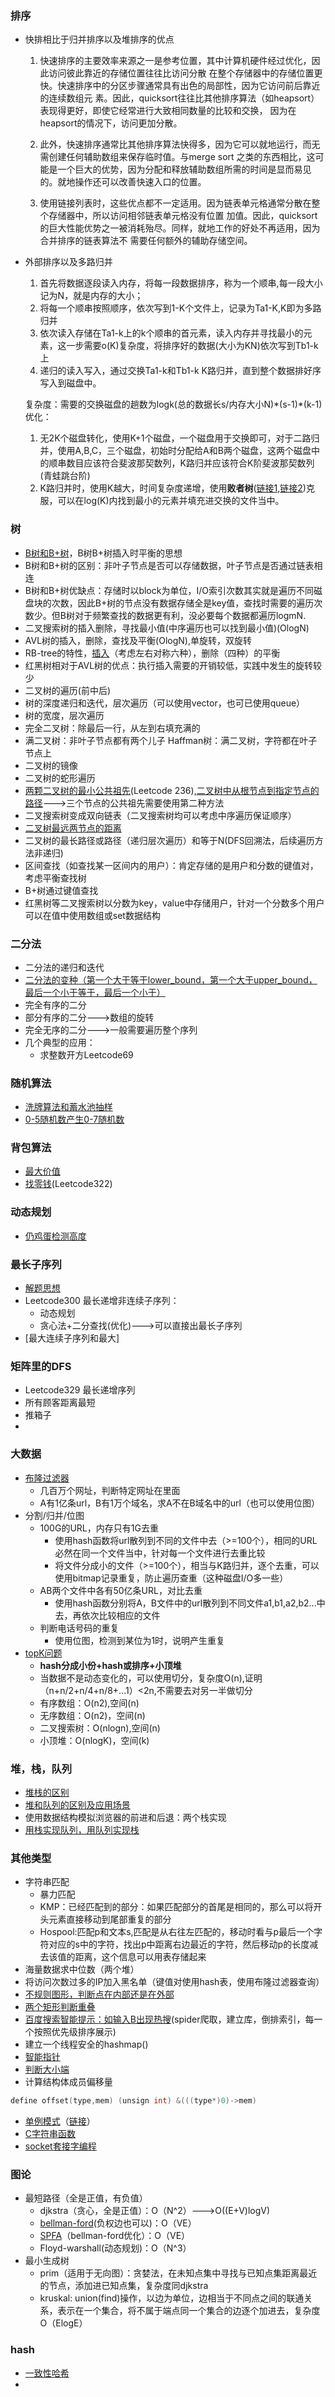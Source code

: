 ### 排序
* 快排相比于归并排序以及堆排序的优点

     1. 快速排序的主要效率来源之一是参考位置，其中计算机硬件经过优化，因此访问彼此靠近的存储位置往往比访问分散
     在整个存储器中的存储位置更快。快速排序中的分区步骤通常具有出色的局部性，因为它访问前后靠近的连续数组元
     素。因此，quicksort往往比其他排序算法（如heapsort）表现得更好，即使它经常进行大致相同数量的比较和交换，
     因为在heapsort的情况下，访问更加分散。

     2. 此外，快速排序通常比其他排序算法快得多，因为它可以就地运行，而无需创建任何辅助数组来保存临时值。与merge sort
     之类的东西相比，这可能是一个巨大的优势，因为分配和释放辅助数组所需的时间是显而易见的。就地操作还可以改善快速入口的位置。

     3. 使用链接列表时，这些优点都不一定适用。因为链表单元格通常分散在整个存储器中，所以访问相邻链表单元格没有位置
     加值。因此，quicksort的巨大性能优势之一被消耗殆尽。同样，就地工作的好处不再适用，因为合并排序的链表算法不
     需要任何额外的辅助存储空间。

* 外部排序以及多路归并

     1. 首先将数据逐段读入内存，将每一段数据排序，称为一个顺串,每一段大小记为N，就是内存的大小；
     2. 将每一个顺串按照顺序，依次写到1-K个文件上，记录为Ta1-K,K即为多路归并
     3. 依次读入存储在Ta1-k上的k个顺串的首元素，读入内存并寻找最小的元素，这一步需要o(K)复杂度，将排序好的数据(大小为KN)依次写到Tb1-k上
     4. 递归的读入写入，通过交换Ta1-k和Tb1-k K路归并，直到整个数据排好序写入到磁盘中。
      
     复杂度：需要的交换磁盘的趟数为logk(总的数据长s/内存大小N)\*(s-1)\*(k-1)
     优化：
     1. 无2K个磁盘转化，使用K+1个磁盘，一个磁盘用于交换即可，对于二路归并，使用A,B,C，三个磁盘，初始时分配给A和B两个磁盘，这两个磁盘中的顺串数目应该符合斐波那契数列，K路归并应该符合K阶斐波那契数列(青蛙跳台阶)
     2. K路归并时，使用K越大，时间复杂度递增，使用**败者树**([链接1](https://blog.csdn.net/u010367506/article/details/23565421),[链接2](https://www.cnblogs.com/johnsblog/p/3943352.html))克服，可以在log(K)内找到最小的元素并填充进交换的文件当中。

### 树
* [B树和B+树](https://blog.csdn.net/v_JULY_v/article/details/6530142)，B树B+树插入时平衡的思想
 * B树和B+树的区别：非叶子节点是否可以存储数据，叶子节点是否通过链表相连
 * B树和B+树优缺点：存储时以block为单位，I/O索引次数其实就是遍历不同磁盘块的次数，因此B+树的节点没有数据存储全是key值，查找时需要的遍历次数少。但B树对于频繁查找的数据更有利，没必要每个数据都遍历logmN.
* 二叉搜索树的插入删除，寻找最小值(中序遍历也可以找到最小值)(OlogN)
* AVL树的插入，删除，查找及平衡(OlogN),单旋转，双旋转
* RB-tree的特性，[插入]()（考虑左右对称六种），删除（四种）的平衡
 * 红黑树相对于AVL树的优点：执行插入需要的开销较低，实践中发生的旋转较少
* 二叉树的遍历(前中后)
* 树的深度递归和迭代，层次遍历（可以使用vector，也可已使用queue）
* 树的宽度，层次遍历
* 完全二叉树：除最后一行，从左到右填充满的
* 满二叉树：非叶子节点都有两个儿子  Haffman树：满二叉树，字符都在叶子节点上
* 二叉树的镜像
* 二叉树的蛇形遍历
* [两颗二叉树的最小公共祖先](https://www.cnblogs.com/neuzk/p/9487301.html)(Leetcode 236),[二叉树中从根节点到指定节点的路径](https://www.cnblogs.com/neuzk/p/9486730.html)--->三个节点的公共祖先需要使用第二种方法
* 二叉搜索树变成双向链表（二叉搜索树均可以考虑中序遍历保证顺序）
* [二叉树最远两节点的距离](http://www.cnblogs.com/miloyip/archive/2010/02/25/1673114.html)
* 二叉树的最长路径或路径（递归层次遍历）和等于N(DFS回溯法，后续遍历方法非递归)
* 区间查找（如查找某一区间内的用户）：肯定存储的是用户和分数的键值对，考虑平衡查找树
 * B+树通过键值查找
 * 红黑树等二叉搜索树以分数为key，value中存储用户，针对一个分数多个用户可以在值中使用数组或set数据结构

### 二分法
* 二分法的递归和迭代
* [二分法的变种（第一个大于等于lower_bound，第一个大于upper_bound，最后一个小于等于，最后一个小于）](https://www.cnblogs.com/wsw-seu/p/7681740.html)
* 完全有序的二分
* 部分有序的二分--->数组的旋转
* 完全无序的二分--->一般需要遍历整个序列
* 几个典型的应用：
  * 求整数开方Leetcode69
### 随机算法
* [洗牌算法和蓄水池抽样](https://blog.csdn.net/qq_26399665/article/details/79831490)
* [0-5随机数产生0-7随机数](https://blog.csdn.net/a763470525/article/details/82015006)

### 背包算法
* [最大价值](https://blog.csdn.net/yoer77/article/details/70943462)
* [找零钱](https://github.com/PJdacainiao/Interview-Summary/blob/master/Summary/%E7%AE%97%E6%B3%95%E7%B4%A2%E5%BC%95.md#%E7%A1%AC%E5%B8%81%E6%89%BE%E9%9B%B6)(Leetcode322)

### 动态规划
* [仍鸡蛋检测高度](https://blog.csdn.net/k346k346/article/details/52638088)
### 最长子序列
* [解题思想](https://github.com/PJdacainiao/Interview-Summary/blob/master/Summary/%E7%AE%97%E6%B3%95%E7%B4%A2%E5%BC%95.md#%E6%9C%80%E9%95%BF%E5%AD%90%E5%BA%8F%E5%88%97)
* Leetcode300 最长递增非连续子序列：
  * 动态规划
  * 贪心法+二分查找(优化)--->可以直接出最长子序列
* [最大连续子序列和最大]
### 矩阵里的DFS
* Leetcode329 最长递增序列
* 所有顾客距离最短
* 推箱子
* 
### 大数据
* [布隆过滤器](https://blog.csdn.net/xinzhongtianxia/article/details/81294922)
  * 几百万个网址，判断特定网址在里面
  * A有1亿条url，B有1万个域名，求A不在B域名中的url（也可以使用位图）
* 分割/归并/位图
  * 100G的URL，内存只有1G去重
    * 使用hash函数将url散列到不同的文件中去（>=100个），相同的URL必然在同一个文件当中，针对每一个文件进行去重比较
    * 将文件分成小的文件（>=100个），相当与K路归并，逐个去重，可以使用bitmap记录重复，防止遍历查重（这种磁盘I/O多一些）
  * AB两个文件中各有50亿条URL，对比去重
    * 使用hash函数分别将A，B文件中的url散列到不同文件a1,b1,a2,b2...中去，再依次比较相应的文件
  * 判断电话号码的重复
    * 使用位图，检测到某位为1时，说明产生重复
* [topK问题](https://www.jianshu.com/p/3a25de3d0357)
  * **hash分成小份+hash或排序+小顶堆**
  * 当数据不是动态变化的，可以使用切分，复杂度O(n),证明（n+n/2+n/4+n/8+...1）<2n,不需要去对另一半做切分
  * 有序数组：O(n2),空间(n)
  * 无序数组：O(n2)，空间(n)
  * 二叉搜索树：O(nlogn),空间(n)
  * 小顶堆：O(nlogK)，空间(k)
### 堆，栈，队列
  * [堆栈的区别](https://www.cnblogs.com/yechanglv/p/6941993.html)
  * [堆和队列的区别及应用场景]()
  * 使用数据结构模拟浏览器的前进和后退：两个栈实现
  * [用栈实现队列，用队列实现栈](https://www.cnblogs.com/tracyhan/p/5490775.html)
### 其他类型
  * 字符串匹配
    * 暴力匹配
    * KMP：已经匹配到的部分：如果匹配部分的首尾是相同的，那么可以将开头元素直接移动到尾部重复的部分
    * Hospool:匹配p和文本s,匹配是从右往左匹配的，移动时看与p最后一个字符对应的s中的字符，找出p中距离右边最近的字符，然后移动p的长度减去该值的距离，这个信息可以用表存储起来
  * 海量数据求中位数（两个堆）
  * 将访问次数过多的IP加入黑名单（键值对使用hash表，使用布隆过滤器查询）
  * [不规则图形，判断点在内部还是在外部](https://blog.csdn.net/qq_27161673/article/details/52973866)
  * [两个矩形判断重叠](ttps://blog.csdn.net/qianchenglenger/article/details/50484053)
  * [百度搜索智能提示：如输入B出现热搜](https://blog.csdn.net/qizhiqq/article/details/71747791)(spider爬取，建立库，倒排索引，每一个按照优先级排序展示)
  * 建立一个线程安全的hashmap()
  * [智能指针](https://github.com/PJdacainiao/Interview-Summary/blob/master/Summary/%E7%AE%97%E6%B3%95%E7%B4%A2%E5%BC%95.md#%E6%99%BA%E8%83%BD%E6%8C%87%E9%92%88)
  * [判断大小端](https://github.com/PJdacainiao/Interview-Summary/blob/master/Summary/%E7%AE%97%E6%B3%95%E7%B4%A2%E5%BC%95.md#4%E5%88%A4%E6%96%AD%E5%A4%A7%E5%B0%8F%E7%AB%AF)
  * 计算结构体成员偏移量
  ```c++
  define offset(type,mem) (unsign int) &(((type*)0)->mem)
  ```
  * [单例模式](https://blog.csdn.net/cjbct/article/details/79266057)（[链接](https://github.com/PJdacainiao/Interview-Summary/blob/master/Summary/%E7%AE%97%E6%B3%95%E7%B4%A2%E5%BC%95.md#%E5%8D%95%E4%BE%8B%E6%A8%A1%E5%BC%8F)）
  * [C字符串函数](https://github.com/PJdacainiao/Interview-Summary/blob/master/Summary/%E7%AE%97%E6%B3%95%E7%B4%A2%E5%BC%95.md#c%E5%AD%97%E7%AC%A6%E4%B8%B2%E5%87%BD%E6%95%B0)
  * [socket套接字编程]()
  
### 图论
* 最短路径（全是正值，有负值）
  * djkstra（贪心，全是正值）：O（N^2）--->O((E+V)logV)
  * [bellman-ford](https://www.cnblogs.com/godfray/p/4077146.html)(负权边也可以)：O（VE）
  * [SPFA](https://blog.csdn.net/u011893609/article/details/81232124)（bellman-ford优化）：O（VE）
  * Floyd-warshall(动态规划)：O（N^3）
* 最小生成树
  * prim（适用于无向图）：贪婪法，在未知点集中寻找与已知点集距离最近的节点，添加进已知点集，复杂度同djkstra
  * kruskal: union(find)操作，以边为单位，边相当于不同点之间的联通关系，表示在一个集合，将不属于端点同一个集合的边逐个加进去，复杂度O（ElogE）


### hash
* [一致性哈希](https://blog.csdn.net/leishenop/article/details/62246975)
*

      
